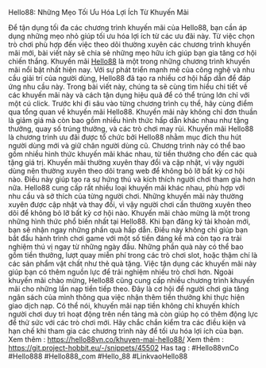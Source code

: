 Hello88: Những Mẹo Tối Ưu Hóa Lợi Ích Từ Khuyến Mãi

Để tận dụng tối đa các chương trình khuyến mãi của Hello88, bạn cần áp dụng những mẹo nhỏ giúp tối ưu hóa lợi ích từ các ưu đãi này. Từ việc chọn trò chơi phù hợp đến việc theo dõi thường xuyên các chương trình khuyến mãi mới, bài viết này sẽ chia sẻ những mẹo hữu ích giúp bạn gia tăng cơ hội chiến thắng.
Khuyến mãi [Hello88](https://hello88vn.co/) là một trong những chương trình khuyến mãi nổi bật nhất hiện nay. Với sự phát triển mạnh mẽ của công nghệ và nhu cầu giải trí của người dùng, Hello88 đã tạo ra nhiều cơ hội hấp dẫn để đáp ứng nhu cầu này. Trong bài viết này, chúng ta sẽ cùng tìm hiểu chi tiết về các khuyến mãi này và cách tận dụng hiệu quả để có thể trúng lớn chỉ với một cú click.
Trước khi đi sâu vào từng chương trình cụ thể, hãy cùng điểm qua tổng quan về khuyến mãi Hello88. Khuyến mãi này không chỉ đơn thuần là giảm giá mà còn bao gồm nhiều hình thức hấp dẫn khác nhau như tặng thưởng, quay số trúng thưởng, và các trò chơi may rủi.
Khuyến mãi Hello88 là chương trình ưu đãi được tổ chức bởi Hello88 nhằm mục đích thu hút người dùng mới và giữ chân người dùng cũ. Chương trình này có thể bao gồm nhiều hình thức khuyến mãi khác nhau, từ tiền thưởng cho đến các quà tặng giá trị.
Khuyến mãi thường xuyên thay đổi và cập nhật, vì vậy người dùng nên thường xuyên theo dõi trang web để không bỏ lỡ bất kỳ cơ hội nào. Điều này giúp tạo ra sự hứng thú và kích thích người chơi tham gia hơn nữa.
Hello88 cung cấp rất nhiều loại khuyến mãi khác nhau, phù hợp với nhu cầu và sở thích của từng người chơi. Những khuyến mãi này thường xuyên được cập nhật và thay đổi, vì vậy người chơi cần thường xuyên theo dõi để không bỏ lỡ bất kỳ cơ hội nào.
Khuyến mãi chào mừng là một trong những hình thức phổ biến nhất tại Hello88. Khi bạn đăng ký tài khoản mới, bạn sẽ nhận ngay những phần quà hấp dẫn. Điều này không chỉ giúp bạn bắt đầu hành trình chơi game với một số tiền đáng kể mà còn tạo ra trải nghiệm thú vị ngay từ những ngày đầu.
Những phần quà này có thể bao gồm tiền thưởng, lượt quay miễn phí trong các trò chơi slot, hoặc thậm chí là các sản phẩm vật chất như thẻ quà tặng. Việc tận dụng các khuyến mãi này giúp bạn có thêm nguồn lực để trải nghiệm nhiều trò chơi hơn.
Ngoài khuyến mãi chào mừng, Hello88 cũng cung cấp nhiều chương trình khuyến mãi cho những lần nạp tiền tiếp theo. Đây là cơ hội để người chơi gia tăng ngân sách của mình thông qua việc nhận thêm tiền thưởng khi thực hiện giao dịch nạp.
Có thể nói, khuyến mãi nạp tiền không chỉ khuyến khích người chơi duy trì hoạt động trên nền tảng mà còn giúp họ có thêm động lực để thử sức với các trò chơi mới. Hãy chắc chắn kiểm tra các điều kiện và hạn chế khi tham gia các chương trình này để tối ưu hóa lợi ích của bạn.
Xem thêm : https://hello88vn.co/khuyen-mai-hello88/
Xem thêm : https://git.project-hobbit.eu/-/snippets/45502
Has tag : #Hello88vnCo #Hello888 #Hello888_com #Hello_88 #LinkvaoHello88


